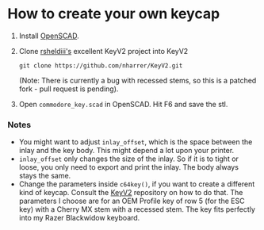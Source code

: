 # How to create your own keycap

1. Install [OpenSCAD](https://openscad.org/).
2. Clone [rsheldiii's](https://github.com/rsheldiii/KeyV2) excellent KeyV2 project into KeyV2

   ```git clone https://github.com/nharrer/KeyV2.git```

   (Note: There is currently a bug with recessed stems, so this is a patched fork - pull request is pending).
3. Open `commodore_key.scad` in OpenSCAD. Hit F6 and save the stl.

### Notes

- You might want to adjust `inlay_offset`, which is the space between the inlay and the key body. This might depend a lot upon your printer.
- `inlay_offset` only changes the size of the inlay. So if it is to tight or loose, you only need to export and print the inlay. The body always stays the same.
- Change the parameters inside `c64key()`, if you want to create a different kind of keycap. Consult the [KeyV2](https://github.com/rsheldiii/KeyV2) repository on how to do that. The parameters I choose are for an OEM Profile key of row 5 (for the ESC key) with a Cherry MX stem with a recessed stem. The key fits perfectly into my Razer Blackwidow keyboard.

